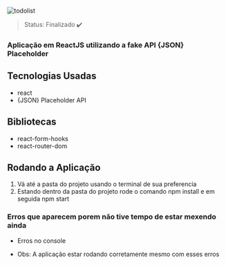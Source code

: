 ![todolist](https://user-images.githubusercontent.com/59969422/123716712-aa892f80-d851-11eb-8350-f3a2175791cd.PNG)

> Status: Finalizado ✔️

### Aplicação em ReactJS utilizando a fake API {JSON} Placeholder

## Tecnologias Usadas

+ react
+ {JSON} Placeholder API

## Bibliotecas

+ react-form-hooks
+ react-router-dom


## Rodando a Aplicação

1) Vá até a pasta do projeto usando o terminal de sua preferencia
2) Estando dentro da pasta do projeto rode o comando npm install e em seguida npm start

### Erros que aparecem porem não tive tempo de estar mexendo ainda 

* Erros no console

* Obs: A aplicação estar rodando corretamente mesmo com esses erros

